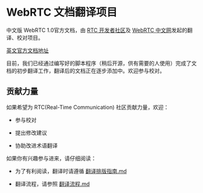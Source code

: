 # WebRTC 文档翻译项目

中文版 WebRTC 1.0官方文档，由 [RTC 开发者社区](https://rtcdeveloper.com/)及 [WebRTC 中文网](http://webrtc.org.cn/)发起的翻译、校对项目。

[英文官方文档地址](https://www.w3.org/TR/webrtc/)

目前，我们已经通过编写好的脚本程序（稍后开源，供有需要的人使用）完成了文档的初步翻译工作，翻译后的文档正在逐步添加中。欢迎参与校对。

## 贡献力量

如果希望为 RTC(Real-Time Communication) 社区贡献力量，欢迎：

- 参与校对

- 提出修改建议

- 协助改进术语翻译

如果你有兴趣参与进来，请仔细阅读：

- 为了有利阅读，翻译时请遵循 [翻译排版指南.md](https://github.com/RTCdevcom/translation/blob/master/翻译排版指南.md)

- 翻译流程，请参照 [翻译流程.md](https://github.com/RTCdevcom/translation/blob/master/翻译流程.md)

